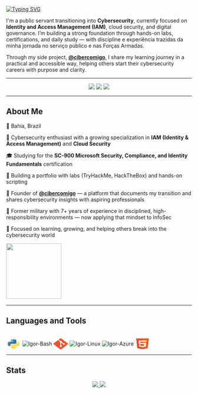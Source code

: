 [![Typing SVG](https://readme-typing-svg.herokuapp.com?font=TIMES+NEW+ROMAN&color=%230F3E8A&size=40&center=true&vCenter=true&multiline=true&width=1000&height=200&lines=Welcome+to+Igor's+Cyber+World!+%F0%9F%94%90;Cybersecurity+%26+IAM+in+Progress)](https://git.io/typing-svg)

I'm a public servant transitioning into **Cybersecurity**, currently focused on **Identity and Access Management (IAM)**, cloud security, and digital governance. I’m building a strong foundation through hands-on labs, certifications, and daily study — with discipline e experiência trazidas da minha jornada no serviço público e nas Forças Armadas.

Through my side project, **[@cibercomigo](https://www.instagram.com/cibercomigo/)**, I share my learning journey in a practical and accessible way, helping others start their cybersecurity careers with purpose and clarity.

---

<div align="center">
  <a href="https://www.linkedin.com/in/cibercomigo/" target="_blank"><img src="https://img.shields.io/badge/-LinkedIn-%230077B5?style=for-the-badge&logo=linkedin&logoColor=white" target="_blank"></a> 
  <a href="https://www.instagram.com/cibercomigo/" target="_blank"><img src="https://img.shields.io/badge/-Instagram-%23E4405F?style=for-the-badge&logo=instagram&logoColor=white" target="_blank"></a>
  <a href="https://github.com/Igor-Cruz" target="_blank"><img src="https://img.shields.io/badge/-GitHub-%2312100E?style=for-the-badge&logo=github&logoColor=white" target="_blank"></a>
</div>

---

## About Me
<div>

📍 Bahia, Brazil

🔐 Cybersecurity enthusiast with a growing specialization in **IAM (Identity & Access Management)** and **Cloud Security**

🎓 Studying for the **SC-900 Microsoft Security, Compliance, and Identity Fundamentals** certification

🧠 Building a portfolio with labs (TryHackMe, HackTheBox) and hands-on scripting

📢 Founder of **[@cibercomigo](https://www.instagram.com/cibercomigo/)** — a platform that documents my transition and shares cybersecurity insights with aspiring professionals

💼 Former military with 7+ years of experience in disciplined, high-responsibility environments — now applying that mindset to InfoSec

🎯 Focused on learning, growing, and helping others break into the cybersecurity world

<div>
  <img src="https://cdn.dribbble.com/users/1059583/screenshots/4171367/coding-freak.gif" width="150" height="150" />
</div>

</div>

---

## Languages and Tools
<div style="display: inline_block"><br>

  <img align="center" alt="Igor-Python" height="30" width="40" src="https://raw.githubusercontent.com/devicons/devicon/master/icons/python/python-original.svg">
  <img align="center" alt="Igor-Bash" height="30" width="40" src="https://cdn.jsdelivr.net/gh/devicons/devicon/icons/bash/bash-original.svg">
  <img align="center" alt="Igor-Git" height="30" width="40" src="https://raw.githubusercontent.com/devicons/devicon/master/icons/git/git-original.svg">
  <img align="center" alt="Igor-Linux" height="30" width="40" src="https://cdn.jsdelivr.net/gh/devicons/devicon/icons/linux/linux-original.svg">
  <img align="center" alt="Igor-Azure" height="30" width="40" src="https://cdn.jsdelivr.net/gh/devicons/devicon/icons/azure/azure-original.svg">
  <img align="center" alt="Igor-HTML" height="30" width="40" src="https://raw.githubusercontent.com/devicons/devicon/master/icons/html5/html5-original.svg">
  <br/>

</div>

---

## Stats
<div align="center">
  <a href="https://github.com/Igor-Cruz">
  <img height="180em" src="https://github-readme-stats.vercel.app/api?username=Igor-Cruz&show_icons=true&theme=dark&include_all_commits=true&count_private=true"/>
  <img height="180em" src="https://github-readme-stats.vercel.app/api/top-langs/?username=Igor-Cruz&layout=compact&langs_count=7&theme=dark"/>
</div>
